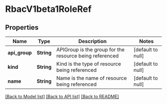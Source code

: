 # RbacV1beta1RoleRef

## Properties
Name | Type | Description | Notes
------------ | ------------- | ------------- | -------------
**api_group** | **String** | APIGroup is the group for the resource being referenced | [default to null]
**kind** | **String** | Kind is the type of resource being referenced | [default to null]
**name** | **String** | Name is the name of resource being referenced | [default to null]

[[Back to Model list]](../README.md#documentation-for-models) [[Back to API list]](../README.md#documentation-for-api-endpoints) [[Back to README]](../README.md)


